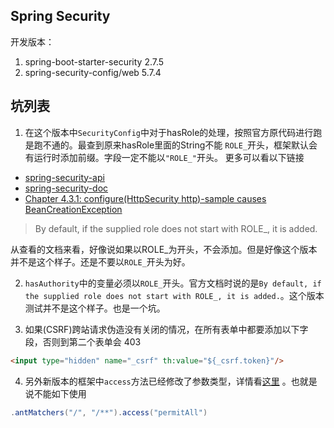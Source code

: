 ## Spring Security
开发版本：
1. spring-boot-starter-security 2.7.5
2. spring-security-config/web 5.7.4

## 坑列表
1. 在这个版本中`SecurityConfig`中对于hasRole的处理，按照官方原代码进行跑是跑不通的。最查到原来hasRole里面的String不能 `ROLE_`开头，框架默认会有运行时添加前缀。字段一定不能以`"ROLE_"`开头。
更多可以看以下链接
- [spring-security-api](https://docs.spring.io/spring-security/site/docs/current/api/org/springframework/security/access/expression/SecurityExpressionOperations.html)
- [spring-security-doc](https://docs.spring.io/spring-security/reference/servlet/authorization/expression-based.html)
- [Chapter 4.3.1: configure(HttpSecurity http)-sample causes BeanCreationException ](https://github.com/habuma/spring-in-action-5-samples/issues/74)
> By default, if the supplied role does not start with ROLE_, it is added.

从查看的文档来看，好像说如果以ROLE_为开头，不会添加。但是好像这个版本并不是这个样子。还是不要以`ROLE_`开头为好。

2. `hasAuthority`中的变量必须以`ROLE_`开头。官方文档时说的是`By default, if the supplied role does not start with ROLE_, it is added.`。这个版本测试并不是这个样子。也是一个坑。

3. 如果(CSRF)跨站请求伪造没有关闭的情况，在所有表单中都要添加以下字段，否则到第二个表单会 403
```html
<input type="hidden" name="_csrf" th:value="${_csrf.token}"/>
```

4. 另外新版本的框架中`access`方法已经修改了参数类型，详情看[这里](https://github.com/spring-projects/spring-security/issues/11396) 。也就是说不能如下使用
```java
.antMatchers("/", "/**").access("permitAll")
```
